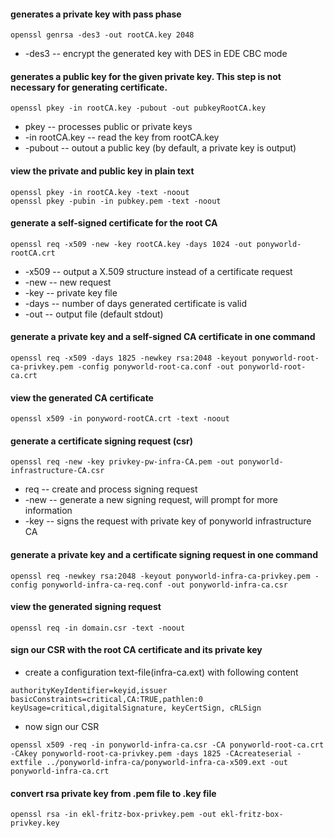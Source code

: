 #### generates a private key with pass phase
```
openssl genrsa -des3 -out rootCA.key 2048
```
- -des3 -- encrypt the generated key with DES in EDE CBC mode
#### generates a public key for the given private key. This step is not necessary for generating certificate.
```
openssl pkey -in rootCA.key -pubout -out pubkeyRootCA.key
```
- pkey -- processes public or private keys
- -in rootCA.key -- read the key from rootCA.key
- -pubout -- outout a public key (by default, a private key is output)

#### view the private and public key in plain text
```
openssl pkey -in rootCA.key -text -noout
openssl pkey -pubin -in pubkey.pem -text -noout
```
#### generate a self-signed certificate for the root CA
```
openssl req -x509 -new -key rootCA.key -days 1024 -out ponyworld-rootCA.crt 
```
- -x509 -- output a X.509 structure instead of a certificate request
-  -new -- new request
- -key -- private key file
- -days -- number of days generated certificate is valid
- -out -- output file (default stdout)
#### generate a private key and a self-signed CA certificate in one command
```
openssl req -x509 -days 1825 -newkey rsa:2048 -keyout ponyworld-root-ca-privkey.pem -config ponyworld-root-ca.conf -out ponyworld-root-ca.crt
```
#### view the generated CA certificate
```
openssl x509 -in ponyword-rootCA.crt -text -noout
```
#### generate a certificate signing request (csr)
```
openssl req -new -key privkey-pw-infra-CA.pem -out ponyworld-infrastructure-CA.csr
```
- req -- create and process signing request
- -new -- generate a new signing request, will prompt for more information
- -key -- signs the request with private key of ponyworld infrastructure CA
#### generate a private key and a certificate signing request in one command
```
openssl req -newkey rsa:2048 -keyout ponyworld-infra-ca-privkey.pem -config ponyworld-infra-ca-req.conf -out ponyworld-infra-ca.csr
```
#### view the generated signing request
```
openssl req -in domain.csr -text -noout
```
#### sign our CSR with the root CA certificate and its private key
- create a configuration text-file(infra-ca.ext) with following content
```
authorityKeyIdentifier=keyid,issuer
basicConstraints=critical,CA:TRUE,pathlen:0
keyUsage=critical,digitalSignature, keyCertSign, cRLSign
```
-  now sign our CSR 
```
openssl x509 -req -in ponyworld-infra-ca.csr -CA ponyworld-root-ca.crt -CAkey ponyworld-root-ca-privkey.pem -days 1825 -CAcreateserial -extfile ../ponyworld-infra-ca/ponyworld-infra-ca-x509.ext -out ponyworld-infra-ca.crt
```
#### convert rsa private key from .pem file to .key file
```
openssl rsa -in ekl-fritz-box-privkey.pem -out ekl-fritz-box-privkey.key
```
